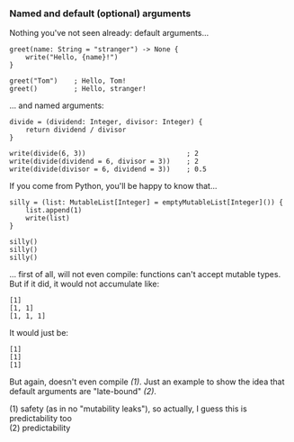 ### Named and default (optional) arguments

Nothing you've not seen already: default arguments...

```
greet(name: String = "stranger") -> None {
    write("Hello, {name}!")
}

greet("Tom")    ; Hello, Tom!
greet()         ; Hello, stranger!
```

... and named arguments:

```
divide = (dividend: Integer, divisor: Integer) {
    return dividend / divisor
}

write(divide(6, 3))                         ; 2
write(divide(dividend = 6, divisor = 3))    ; 2
write(divide(divisor = 6, dividend = 3))    ; 0.5
```

If you come from Python, you'll be happy to know that...

```
silly = (list: MutableList[Integer] = emptyMutableList[Integer]()) {
    list.append(1)
    write(list)
}

silly()
silly()
silly()
```

... first of all, will not even compile: functions can't accept mutable types. But if it did, it would not accumulate like:

```
[1]
[1, 1]
[1, 1, 1]
```

It would just be:

```
[1]
[1]
[1]
```

But again, doesn't even compile _(1)_. Just an example to show the idea that default arguments are "late-bound" _(2)_.

(1) safety (as in no "mutability leaks"), so actually, I guess this is predictability too\
(2) predictability